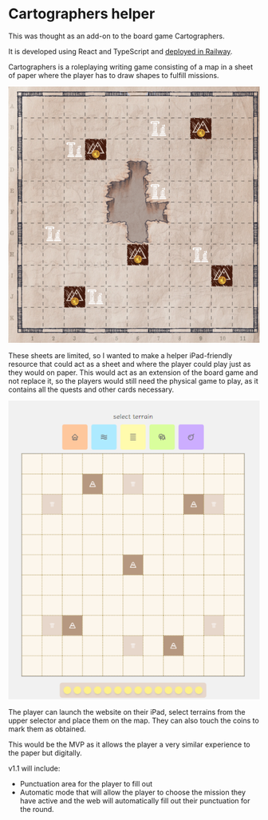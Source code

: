# Cartographers helper

This was thought as an add-on to the board game Cartographers.

It is developed using React and TypeScript and [deployed in Railway](https://cartographer-helper-production.up.railway.app).

Cartographers is a roleplaying writing game consisting of a map in a sheet of paper where the player has to draw shapes to fulfill missions.

![board](./assets/image.png)

These sheets are limited, so I wanted to make a helper iPad-friendly resource that could act as a sheet and where the player could play just as they would on paper. This would act as an extension of the board game and not replace it, so the players would still need the physical game to play, as it contains all the quests and other cards necessary.

![web](./assets/image-1.png)

The player can launch the website on their iPad, select terrains from the upper selector and place them on the map. They can also touch the coins to mark them as obtained.

This would be the MVP as it allows the player a very similar experience to the paper but digitally.

v1.1 will include:

- Punctuation area for the player to fill out
- Automatic mode that will allow the player to choose the mission they have active and the web will automatically fill out their punctuation for the round. 